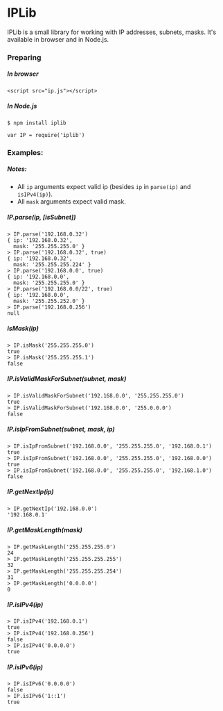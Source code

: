 # IPLib

IPLib is a small library for working with IP addresses, subnets, masks. It's available in browser and in Node.js.

### Preparing
##### In browser
```
<script src="ip.js"></script>
```
##### In Node.js
`$ npm install iplib`

`var IP = require('iplib')`

### Examples:
##### Notes:
* All `ip` arguments expect valid ip (besides `ip` in `parse(ip)` and `isIPv4(ip)`).
* All `mask` arguments expect valid mask. 

##### IP.parse(ip, [isSubnet])
```
> IP.parse('192.168.0.32')
{ ip: '192.168.0.32',
  mask: '255.255.255.0' }
> IP.parse('192.168.0.32', true)
{ ip: '192.168.0.32',
  mask: '255.255.255.224' }
> IP.parse('192.168.0.0', true)
{ ip: '192.168.0.0',
  mask: '255.255.255.0' }
> IP.parse('192.168.0.0/22', true)
{ ip: '192.168.0.0',
  mask: '255.255.252.0' }
> IP.parse('192.168.0.256')
null
```
##### isMask(ip)
```
> IP.isMask('255.255.255.0')
true
> IP.isMask('255.255.255.1')
false
```
##### IP.isValidMaskForSubnet(subnet, mask)
```
> IP.isValidMaskForSubnet('192.168.0.0', '255.255.255.0')
true
> IP.isValidMaskForSubnet('192.168.0.0', '255.0.0.0')
false
```
##### IP.isIpFromSubnet(subnet, mask, ip)
```
> IP.isIpFromSubnet('192.168.0.0', '255.255.255.0', '192.168.0.1')
true
> IP.isIpFromSubnet('192.168.0.0', '255.255.255.0', '192.168.0.0')
true
> IP.isIpFromSubnet('192.168.0.0', '255.255.255.0', '192.168.1.0')
false
```
##### IP.getNextIp(ip)
```
> IP.getNextIp('192.168.0.0')
'192.168.0.1'
```
##### IP.getMaskLength(mask)
```
> IP.getMaskLength('255.255.255.0')
24
> IP.getMaskLength('255.255.255.255')
32
> IP.getMaskLength('255.255.255.254')
31
> IP.getMaskLength('0.0.0.0')
0
```
##### IP.isIPv4(ip)
```
> IP.isIPv4('192.168.0.1')
true
> IP.isIPv4('192.168.0.256')
false
> IP.isIPv4('0.0.0.0')
true
```
##### IP.isIPv6(ip)
```
> IP.isIPv6('0.0.0.0')
false
> IP.isIPv6('1::1')
true
```

